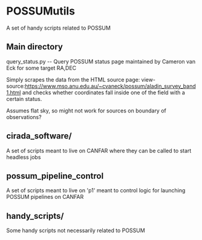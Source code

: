 # POSSUMutils
A set of handy scripts related to POSSUM


## Main directory

query_status.py -- Query POSSUM status page maintained by Cameron van Eck for some target RA,DEC

Simply scrapes the data from the HTML source page: 
view-source:https://www.mso.anu.edu.au/~cvaneck/possum/aladin_survey_band1.html
and checks whether coordinates fall inside one of the field with a certain status.

Assumes flat sky, so might not work for sources on boundary of observations?



## cirada_software/

A set of scripts meant to live on CANFAR where they can be called to start headless jobs 


## possum_pipeline_control

A set of scripts meant to live on 'p1' meant to control logic for launching POSSUM pipelines on CANFAR


## handy_scripts/

Some handy scripts not necessarily related to POSSUM

